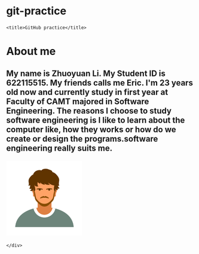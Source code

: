 # git-practice
<!DOCTYPE html>
<html>

<head>
    <meta charset="utf-8" />
    <link rel="stylesheet" href="style.css" />
  
    <title>GitHub practice</title>
</head>

<body>
    <h1>About me</h1>
    <div>
        <h2>
            <p> My name is Zhuoyuan Li. My Student ID is 622115515. My friends calls me Eric. I'm 23 years old now and currently study in
                first year at Faculty of CAMT majored in Software Engineering. The reasons I choose to study
               software engineering is I like to learn about the computer like, how they works or how do we create or
                design the programs.software engineering really suits me.
        </h2>
        </p>
        <img src="me.png">
        
       
    </div>
</body>

</html>

